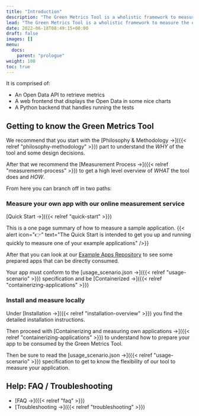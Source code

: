 ```yaml
---
title: "Introduction"
description: "The Green Metrics Tool is a wholistic framework to measure the energy / co2 of your application."
lead: "The Green Metrics Tool is a wholistic framework to measure the energy / co2 of your application."
date: 2022-06-18T08:49:15+00:00
draft: false
images: []
menu:
  docs:
    parent: "prologue"
weight: 100
toc: true
---
```


It is comprised of:
- An Open Data API to retrieve metrics
- A web frontend that displays the Open Data in some nice charts
- A Python backend that handles running the tests


## Getting to know the Green Metrics Tool

We recommend that you start with the [Philosophy & Methodology →]({{< relref "philosophy-methodology" >}}) part 
to understand the *WHY* of the tool and some design decisions.

After that we recommend the [Measurement Process →]({{< relref "measurement-process" >}}) to get a high level overview
of *WHAT* the tool does and *HOW*.

From here you can branch off in two paths:

### Measure your own app with our online measurement service

[Quick Start →]({{< relref "quick-start" >}}) 

This is a one page summary of how to measure a sample application.
{{< alert icon="👉" text="The Quick Start is intended to get you up and running quickly to measure one of your example applications" />}}

After that you can look at our [Example Apps Repository](https://github.com/green-coding-berlin/example-applications) to see some prepared apps that can be directly consumed.

Your app must conform to the [usage_scenario.json →]({{< relref "usage-scenario" >}}) specification and be [Containerized →]({{< relref "containerizing-applications" >}})


### Install and measure locally
Under [Installation →]({{< relref "installation-overview" >}}) you find the detailed installation instructions.

Then proceed with [Containerizing and measuring own applications →]({{< relref "containerizing-applications" >}}) to understand
how to prepare your app to be consumed by the Green Metrics Tool.

Then be sure to read the [usage_scenario.json →]({{< relref "usage-scenario" >}}) specification to get to know the flexibility of 
our tool to measure your application.


## Help: FAQ / Troubleshooting

- [FAQ →]({{< relref "faq" >}})
- [Troubleshooting →]({{< relref "troubleshooting" >}})

